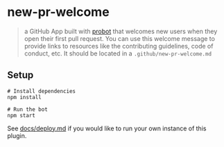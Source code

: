 # new-pr-welcome

> a GitHub App built with [probot](https://github.com/probot/probot) that welcomes new users when they open their first pull request. You can use this welcome message to provide links to resources like the contributing guidelines, code of conduct, etc. It should be located in a `.github/new-pr-welcome.md`

## Setup

```
# Install dependencies
npm install

# Run the bot
npm start
```

See [docs/deploy.md](docs/deploy.md) if you would like to run your own instance of this plugin.
